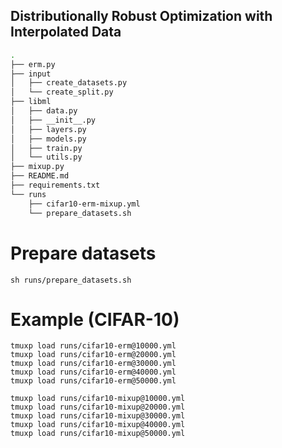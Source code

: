 
## Distributionally Robust Optimization with Interpolated Data

```bash
.
├── erm.py
├── input
│   ├── create_datasets.py
│   └── create_split.py
├── libml
│   ├── data.py
│   ├── __init__.py
│   ├── layers.py
│   ├── models.py
│   ├── train.py
│   └── utils.py
├── mixup.py
├── README.md
├── requirements.txt
└── runs
    ├── cifar10-erm-mixup.yml
    └── prepare_datasets.sh
```

# Prepare datasets
```
sh runs/prepare_datasets.sh
```

# Example (CIFAR-10)
```
tmuxp load runs/cifar10-erm@10000.yml
tmuxp load runs/cifar10-erm@20000.yml
tmuxp load runs/cifar10-erm@30000.yml
tmuxp load runs/cifar10-erm@40000.yml
tmuxp load runs/cifar10-erm@50000.yml

tmuxp load runs/cifar10-mixup@10000.yml
tmuxp load runs/cifar10-mixup@20000.yml
tmuxp load runs/cifar10-mixup@30000.yml
tmuxp load runs/cifar10-mixup@40000.yml
tmuxp load runs/cifar10-mixup@50000.yml
```


